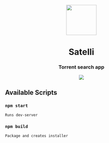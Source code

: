
<p align="center"><img src="resources/icon.ico" width="100px"></p>
<h1 align="center">Satelli</h1>

<h3 align="center">Torrent search app</h1>
<p align="center"><img src="https://i.imgur.com/PiEER13.png" ></p>

## Available Scripts

### `npm start`

```
Runs dev-server
```

### `npm build`

```
Package and creates installer
```
